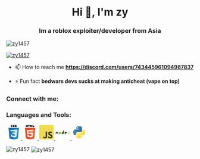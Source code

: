 <h1 align="center">Hi 👋, I'm zy</h1>
<h3 align="center">Im a roblox exploiter/developer from Asia</h3>

<p align="left"> <img src="https://komarev.com/ghpvc/?username=zy1457&label=Profile%20views&color=0e75b6&style=flat" alt="zy1457" /> </p>

<p align="left"> <a href="https://github.com/ryo-ma/github-profile-trophy"><img src="https://github-profile-trophy.vercel.app/?username=zy1457" alt="zy1457" /></a> </p>

- 📫 How to reach me **https://discord.com/users/743445961094987837**

- ⚡ Fun fact **bedwars devs sucks at making anticheat (vape on top)**

<h3 align="left">Connect with me:</h3>
<p align="left">
</p>

<h3 align="left">Languages and Tools:</h3>
<p align="left"> <a href="https://www.w3schools.com/css/" target="_blank" rel="noreferrer"> <img src="https://raw.githubusercontent.com/devicons/devicon/master/icons/css3/css3-original-wordmark.svg" alt="css3" width="40" height="40"/> </a> <a href="https://www.w3.org/html/" target="_blank" rel="noreferrer"> <img src="https://raw.githubusercontent.com/devicons/devicon/master/icons/html5/html5-original-wordmark.svg" alt="html5" width="40" height="40"/> </a> <a href="https://developer.mozilla.org/en-US/docs/Web/JavaScript" target="_blank" rel="noreferrer"> <img src="https://raw.githubusercontent.com/devicons/devicon/master/icons/javascript/javascript-original.svg" alt="javascript" width="40" height="40"/> </a> <a href="https://nodejs.org" target="_blank" rel="noreferrer"> <img src="https://raw.githubusercontent.com/devicons/devicon/master/icons/nodejs/nodejs-original-wordmark.svg" alt="nodejs" width="40" height="40"/> </a> <a href="https://www.python.org" target="_blank" rel="noreferrer"> <img src="https://raw.githubusercontent.com/devicons/devicon/master/icons/python/python-original.svg" alt="python" width="40" height="40"/> </a> </p>

<p><img align="left" src="https://github-readme-stats.vercel.app/api/top-langs?username=zy1457&show_icons=true&locale=en&layout=compact" alt="zy1457" /></p>

<p>&nbsp;<img align="center" src="https://github-readme-stats.vercel.app/api?username=zy1457&show_icons=true&locale=en" alt="zy1457" /></p>

